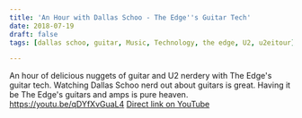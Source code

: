 ```yaml
---
title: 'An Hour with Dallas Schoo - The Edge''s Guitar Tech'
date: 2018-07-19
draft: false
tags: [dallas schoo, guitar, Music, Technology, the edge, U2, u2eitour]

---
```


An hour of delicious nuggets of guitar and U2 nerdery with The Edge's guitar tech. Watching Dallas Schoo nerd out about guitars is great. Having it be The Edge's guitars and amps is pure heaven. https://youtu.be/qDYfXvGuaL4 [Direct link on YouTube](https://youtu.be/qDYfXvGuaL4)
